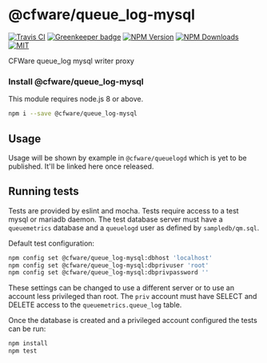 # @cfware/queue_log-mysql

[![Travis CI][travis-image]][travis-url]
[![Greenkeeper badge](https://badges.greenkeeper.io/cfware/queue_log-mysql.svg)](https://greenkeeper.io/)
[![NPM Version][npm-image]][npm-url]
[![NPM Downloads][downloads-image]][downloads-url]
[![MIT][license-image]](LICENSE)

CFWare queue_log mysql writer proxy

### Install @cfware/queue_log-mysql

This module requires node.js 8 or above.

```sh
npm i --save @cfware/queue_log-mysql
```

## Usage

Usage will be shown by example in `@cfware/queuelogd` which is yet to be published.
It'll be linked here once released.

## Running tests

Tests are provided by eslint and mocha.  Tests require access to a test mysql or
mariadb daemon.  The test database server must have a `queuemetrics` database and
a `queuelogd` user as defined by `sampledb/qm.sql`.

Default test configuration:
```sh
npm config set @cfware/queue_log-mysql:dbhost 'localhost'
npm config set @cfware/queue_log-mysql:dbprivuser 'root'
npm config set @cfware/queue_log-mysql:dbprivpassword ''
```

These settings can be changed to use a different server or to use an account less
privileged than root.  The `priv` account must have SELECT and DELETE access to
the `queuemetrics.queue_log` table.

Once the database is created and a privileged account configured the tests can be run:
```sh
npm install
npm test
```

[npm-image]: https://img.shields.io/npm/v/@cfware/queue_log-mysql.svg
[npm-url]: https://npmjs.org/package/@cfware/queue_log-mysql
[travis-image]: https://travis-ci.org/cfware/queue_log-mysql.svg?branch=master
[travis-url]: https://travis-ci.org/cfware/queue_log-mysql
[downloads-image]: https://img.shields.io/npm/dm/@cfware/queue_log-mysql.svg
[downloads-url]: https://npmjs.org/package/@cfware/queue_log-mysql
[license-image]: https://img.shields.io/github/license/cfware/queue_log-mysql.svg
